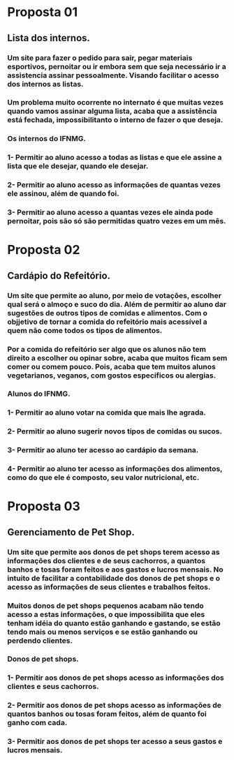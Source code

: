 # Proposta 01

## Lista dos internos.

### Um site para fazer o pedido para sair, pegar materiais esportivos, pernoitar ou ir embora sem que seja necessário ir a assistencia assinar pessoalmente. Visando facilitar o acesso dos internos as listas.

### Um problema muito ocorrente no internato é que muitas vezes quando vamos assinar alguma lista, acaba que a assistência está fechada, impossibilitanto o interno de fazer o que deseja. 

### Os internos do IFNMG.

### 1- Permitir ao aluno acesso a todas as listas e que ele assine a lista que ele desejar, quando ele desejar.
### 2- Permitir ao aluno acesso as informações de quantas vezes ele assinou, além de quando foi.
### 3- Permitir ao aluno acesso a quantas vezes ele ainda pode pernoitar, pois são só são permitidas quatro vezes em um mês.

# Proposta 02

## Cardápio do Refeitório.

### Um site que permite ao aluno, por meio de votações, escolher qual será o almoço e suco do dia. Além de permitir ao aluno dar sugestões de outros tipos de comidas e alimentos. Com o objjetivo de tornar a comida do refeitório mais acessível a quem não come todos os tipos de alimentos.

### Por a comida do refeitório ser algo que os alunos não tem direito a escolher ou opinar sobre, acaba que muitos ficam sem comer ou comem pouco. Pois, acaba que tem muitos alunos vegetarianos, veganos, com gostos específicos ou alergias.

### Alunos do IFNMG.

### 1- Permitir ao aluno votar na comida que mais lhe agrada.
### 2- Permitir ao aluno sugerir novos tipos de comidas ou sucos.
### 3- Permitir ao aluno ter acesso ao cardápio da semana.
### 4- Permitir ao aluno ter acesso as informações dos alimentos, como do que ele é composto, seu valor nutricional, etc.

# Proposta 03

## Gerenciamento de Pet Shop.

### Um site que permite aos donos de pet shops terem acesso as informações dos clientes e de seus cachorros, a quantos banhos e tosas foram feitos e aos gastos e lucros mensais. No intuito de facilitar a contabilidade dos donos de pet shops e o acesso as informações de seus clientes e trabalhos feitos.

### Muitos donos de pet shops pequenos acabam não tendo acesso a estas informações, o que impossibilita que eles tenham idéia do quanto estão ganhando e gastando, se estão tendo mais ou menos serviços e se estão ganhando ou perdendo clientes.

### Donos de pet shops.

### 1- Permitir aos donos de pet shops acesso as informações dos clientes e seus cachorros.
### 2- Permitir aos donos de pet shops acesso as informações de quantos banhos ou tosas foram feitos, além de quanto foi ganho com cada.
### 3- Permitir aos donos de pet shops ter acesso a seus gastos e lucros mensais.
